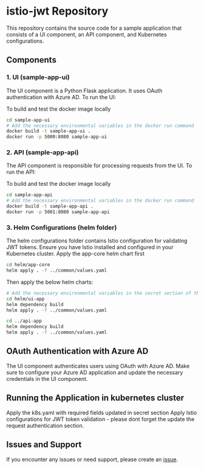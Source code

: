 # istio-jwt Repository

This repository contains the source code for a sample application that consists of a UI component, an API component, and Kubernetes configurations.

## Components

### 1. UI (sample-app-ui)

The UI component is a Python Flask application. It uses OAuth authentication with Azure AD. To run the UI:

To build and test the docker image locally

```bash
cd sample-app-ui
# Add the necessary environmental variables in the docker run command
docker build -t sample-app-ui .
docker run -p 5000:8080 sample-app-ui
```

### 2. API (sample-app-api)

The API component is responsible for processing requests from the UI. To run the API:

To build and test the docker image locally

```bash
cd sample-app-api
# Add the necessary environmental variables in the docker run command
docker build -t sample-app-api .
docker run -p 5001:8080 sample-app-api
```

### 3. Helm Configurations (helm folder)

The helm configurations folder contains Istio configuration for validating JWT tokens. Ensure you have Istio installed and configured in your Kubernetes cluster. 
Apply the app-core helm chart first

```bash
cd helm/app-core
helm apply . -f ../common/values.yaml
```

Then apply the below helm charts:

```bash
# Add the necessary environmental variables in the secret section of the yaml
cd helm/ui-app
helm dependency build
helm apply . -f ../common/values.yaml

cd ../api-app
helm dependency build
helm apply . -f ../common/values.yaml
```

## OAuth Authentication with Azure AD
The UI component authenticates users using OAuth with Azure AD. Make sure to configure your Azure AD application and update the necessary credentials in the UI component.

## Running the Application in kubernetes cluster
Apply the k8s.yaml with required fields updated in secret section
Apply Istio configurations for JWT token validation - please dont forget the update the request authentication section.


## Issues and Support
If you encounter any issues or need support, please create an [issue](https://github.com/Jotheesh-Joe/istio-jwt/issues).



